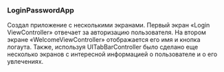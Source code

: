 ### LoginPasswordApp
Создал приложение с несколькими экранами. Первый экран «Login ViewController» отвечает за авторизацию пользователя. На втором экране «WelcomeViewController»
отображается его имя и кнопка логаута. Также, используя UITabBarController было сделано еще несколько экранов с интересной информацией о пользователе и о его увлечениях.


